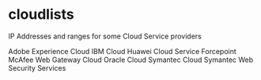 # cloudlists
IP Addresses and ranges for some Cloud Service providers

Adobe Experience Cloud
IBM Cloud
Huawei Cloud Service
Forcepoint
McAfee Web Gateway Cloud
Oracle Cloud
Symantec Cloud
Symantec Web Security Services
